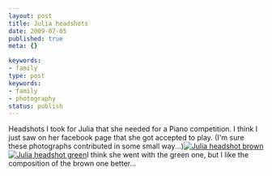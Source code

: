 ```yaml
---
layout: post
title: Julia headshots
date: 2009-07-05
published: true
meta: {}

keywords:
- family
type: post
keywords:
- family
- photography
status: publish
---
```

Headshots I took for Julia that she needed for a Piano competition.  I think I just saw on her facebook page that she got accepted to play.  (I'm sure these photographs contributed in some small way...)[![Julia headshot brown](http://media.eick.us/2011/05/3557469113_3f17ecafe4.jpg)](http://www.flickr.com/photos/19429588@N00/3557469113 "View 'Julia headshot brown' on Flickr.com")[![Julia headshot green](http://media.eick.us/2011/05/3558283422_fffe6ef8be.jpg)](http://www.flickr.com/photos/19429588@N00/3558283422 "View 'Julia headshot green' on Flickr.com")I think she went with the green one, but I like the composition of the brown one better...

